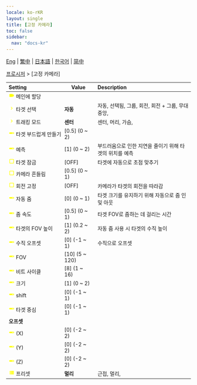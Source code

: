 ```yaml
---
locale: ko-rKR
layout: single
title: [고정 카메라]
toc: false
sidebar:
  nav: "docs-kr"
---
```

[Eng](/dancexr/menu/2025.4/motion/fixed_camera) | [繁中](/tw/dancexr/menu/2025.4/motion/fixed_camera) | [日本語](/jp/dancexr/menu/2025.4/motion/fixed_camera) | [한국어](/kr/dancexr/menu/2025.4/motion/fixed_camera) | [简中](/zh/dancexr/menu/2025.4/motion/fixed_camera)

[프로시저](../menu#프로시저) > [고정 카메라]



| Setting | Value | Description |
| :--- | --- | :--- |
|<nobr>![videocam icon](/images/icon/ic_videocam.png) 메인에 할당</nobr>|| 
|<nobr>![chevron icon](/images/icon/ic_chevron.png) 타겟 선택</nobr>| **자동** | 자동, 선택됨, 그룹, 회전, 회전 + 그룹, 무대 중앙,  |
|<nobr>![chevron icon](/images/icon/ic_chevron.png) 트래킹 모드</nobr>| **센터** | 센터, 머리, 가슴,  |
|<nobr>![slider icon](/images/icon/ic_slider.png) 타겟 부드럽게 만들기</nobr>| [0.5] (0 ~ 2) | 
|<nobr>![slider icon](/images/icon/ic_slider.png) 예측</nobr>| [1] (0 ~ 2) | 부드러움으로 인한 지연을 줄이기 위해 타겟의 위치를 예측
|<nobr>![check_off icon](/images/icon/ic_check_off.png) 타겟 잠금</nobr>| [OFF] | 타겟에 자동으로 초점 맞추기
|<nobr>![check_off icon](/images/icon/ic_check_off.png) 카메라 흔들림</nobr>| [0.5] (0 ~ 1) | 
|<nobr>![check_off icon](/images/icon/ic_check_off.png) 회전 고정</nobr>| [OFF] | 카메라가 타겟의 회전을 따라감
|<nobr>![slider icon](/images/icon/ic_slider.png) 자동 줌</nobr>| [0] (0 ~ 1) | 타겟 크기를 유지하기 위해 자동으로 줌 인 및 아웃
|<nobr>![slider icon](/images/icon/ic_slider.png) 줌 속도</nobr>| [0.5] (0 ~ 1) | 타겟 FOV로 줌하는 데 걸리는 시간
|<nobr>![slider icon](/images/icon/ic_slider.png) 타겟의 FOV 높이</nobr>| [1] (0.2 ~ 2) | 자동 줌 사용 시 타겟의 수직 높이
|<nobr>![slider icon](/images/icon/ic_slider.png) 수직 오프셋</nobr>| [0] (-1 ~ 1) | 수직으로 오프셋
|<nobr>![slider icon](/images/icon/ic_slider.png) FOV</nobr>| [10] (5 ~ 120) | 
|<nobr>![slider icon](/images/icon/ic_slider.png) 비트 사이클</nobr>| [8] (1 ~ 16) | 
|<nobr>![slider icon](/images/icon/ic_slider.png) 크기</nobr>| [1] (0 ~ 2) | 
|<nobr>![slider icon](/images/icon/ic_slider.png) shift</nobr>| [0] (-1 ~ 1) | 
|<nobr>![slider icon](/images/icon/ic_slider.png) 타겟 중심</nobr>| [0] (-1 ~ 1) | 
|<nobr> <b>오프셋</b></nobr>|| 
|<nobr>![slider icon](/images/icon/ic_slider.png) (X)</nobr>| [0] (-2 ~ 2) | 
|<nobr>![slider icon](/images/icon/ic_slider.png) (Y)</nobr>| [0] (-2 ~ 2) | 
|<nobr>![slider icon](/images/icon/ic_slider.png) (Z)</nobr>| [0] (-2 ~ 2) | 
|<nobr>![list icon](/images/icon/ic_list.png) 프리셋</nobr>| **멀리** | 근접, 멀리,  |
